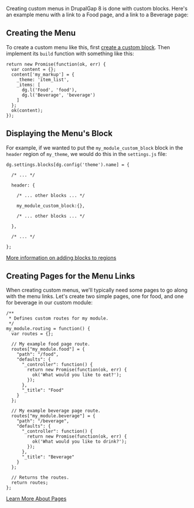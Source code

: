 Creating custom menus in DrupalGap 8 is done with custom blocks. Here's an example menu with a link to a Food page, and a link to a Beverage page:

## Creating the Menu

To create a custom menu like this, first [create a custom block](../Blocks/Create_a_Custom_Block). Then implement its `build` function with something like this:

```
return new Promise(function(ok, err) {
  var content = {};
  content['my_markup'] = {
    _theme: 'item_list',
    _items: [
      dg.l('Food', 'food'),
      dg.l('Beverage', 'beverage')
    ]
  };
  ok(content);
});
```

## Displaying the Menu's Block

For example, if we wanted to put the `my_module_custom_block` block in the `header` region of `my_theme`, we would do this in the `settings.js` file:

```
dg.settings.blocks[dg.config('theme').name] = {

  /* ... */

  header: {

    /* ... other blocks ... */

    my_module_custom_block:{},

    /* ... other blocks ... */

  },

  /* ... */

};
```

[More information on adding blocks to regions](../Blocks/Adding_Block_Region)

## Creating Pages for the Menu Links

When creating custom menus, we'll typically need some pages to go along with the menu links. Let's create two simple pages, one for food, and one for beverage in our custom module:

```
/**
 * Defines custom routes for my module.
 */
my_module.routing = function() {
  var routes = {};

  // My example food page route.
  routes["my_module.food"] = {
    "path": "/food",
    "defaults": {
      "_controller": function() {
        return new Promise(function(ok, err) {
          ok('What would you like to eat?');
        });
      },
      "_title": "Food"
    }
  };
  
  // My example beverage page route.
  routes["my_module.beverage"] = {
    "path": "/beverage",
    "defaults": {
      "_controller": function() {
        return new Promise(function(ok, err) {
          ok('What would you like to drink?');
        });
      },
      "_title": "Beverage"
    }
  };

  // Returns the routes.
  return routes;
};
```

[Learn More About Pages](../Pages)
